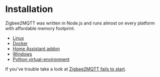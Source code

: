 ---
---

# Installation

Zigbee2MQTT was written in Node.js and runs almost on every platform with affordable memory footprint.

* [Linux](./01_linux.md)
* [Docker](./02_docker.md)
* [Home Assistant addon](./03_ha_addon.md)
* [Windows](./04_windows.md)
* [Python virtual-environment](./05_python_virtual_environment.md)

If you've trouble take a look at [Zigbee2MQTT fails to start](/guide/usage/FAQ.md#help-zigbee2mqtt-fails-to-start).
